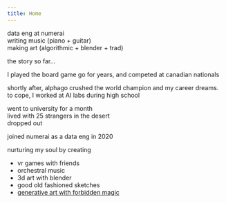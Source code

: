 ```yaml
---
title: Home
---
```


<div class="about">

data eng at numerai \
writing music (piano + guitar) \
making art (algorithmic + blender + trad)

the story so far...

I played the board game go for years, and competed at canadian nationals

shortly after, alphago crushed the world champion and my career dreams. to cope, I worked at AI labs during high school

went to university for a month \
lived with 25 strangers in the desert \
dropped out

joined numerai as a data eng in 2020

nurturing my soul by creating
- vr games with friends
- orchestral music
- 3d art with blender
- good old fashioned sketches
- <a target="_blank" href="https://twitter.com/LiamHinzman/status/1496168406931759110">generative art with forbidden magic
</div>
